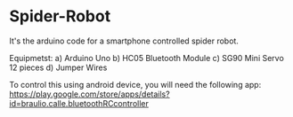 # Spider-Robot
It's the arduino code for a smartphone controlled spider robot.

Equipmetst:
a) Arduino Uno
b) HC05 Bluetooth Module 
c) SG90 Mini Servo 12 pieces
d) Jumper Wires

To control this using android device, you will need the following app:
https://play.google.com/store/apps/details?id=braulio.calle.bluetoothRCcontroller
